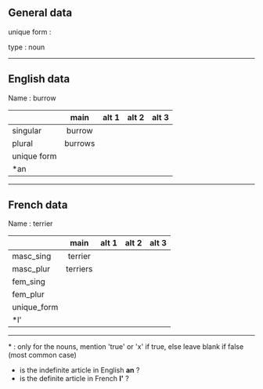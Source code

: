 ## General data

unique form :

type : noun

---

## English data

Name : burrow

|             |  main   | alt 1 | alt 2 | alt 3 |
| :---------- | :-----: | :---: | :---: | ----- |
| singular    | burrow  |       |       |       |
| plural      | burrows |       |       |       |
| unique form |         |       |       |       |
| \*an        |         |       |       |       |

---

## French data

Name : terrier

|             |   main   | alt 1 | alt 2 | alt 3 |
| :---------- | :------: | :---: | :---: | :---: |
| masc_sing   | terrier  |       |       |       |
| masc_plur   | terriers |       |       |       |
| fem_sing    |          |       |       |       |
| fem_plur    |          |       |       |       |
| unique_form |          |       |       |       |
| \*l'        |          |       |       |       |

---

\* : only for the nouns, mention 'true' or 'x' if true, else leave blank if false (most common case)

- is the indefinite article in English **an** ?
- is the definite article in French **l'** ?
